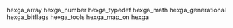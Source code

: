 hexga_array
hexga_number
hexga_typedef
hexga_math
hexga_generational
hexga_bitflags
hexga_tools
hexga_map_on
hexga